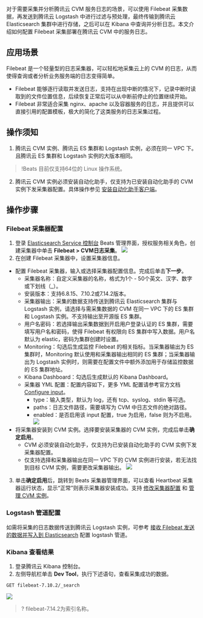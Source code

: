 对于需要采集并分析腾讯云 CVM 服务日志的场景，可以使用 Filebeat 采集数据，再发送到腾讯云 Logstash 中进行过滤与预处理，最终传输到腾讯云 Elasticsearch 集群中进行存储，之后可以在 Kibana 中查询并分析日志。本文介绍如何配置 Filebeat 采集部署在腾讯云 CVM 中的服务日志。  

## 应用场景
Filebeat 是一个轻量型的日志采集器，可以轻松地采集云上的 CVM 的日志，从而使得查询或者分析业务服务端的日志变得简单。
- Filebeat 能够逐行读取并发送日志，支持在出现中断的情况下，记录中断时读取到的文件位置信息，后续恢复正常后可以从中断前停止的位置继续开始。
- Filebeat 非常适合采集 nginx、apache 以及容器服务的日志，并且提供可以直接引用的配置模板，极大的简化了这类服务的日志采集过程。

## 操作须知
1. 腾讯云 CVM 实例、腾讯云 ES 集群和 Logstash 实例，必须在同一 VPC 下。且腾讯云 ES 集群和 Logstash 实例的大版本相同。
>!Beats 目前仅支持64位的 Linux 操作系统。
2. 腾讯云 CVM 实例必须安装自动化助手，仅支持为已安装自动化助手的 CVM 实例下发采集器配置。具体操作参见 [安装自动化助手客户端](https://cloud.tencent.com/document/product/1340/51945)。

## 操作步骤
### Filebeat 采集器配置
1. 登录 [Elasticsearch Service 控制台](https://console.cloud.tencent.com/es/beats) Beats 管理界面，授权服务相关角色，创建采集器中单击 **Filebeat > CVM日志采集**。
![](https://qcloudimg.tencent-cloud.cn/raw/4170e8b27df8d048dedc241bdb8b8198.png)
2. 在创建 Filebeat 采集器中，设置采集器信息。
 - 配置 Filebeat 采集器，输入或选择采集器配置信息。完成后单击**下一步**。
    - 采集器名称：自定义采集器的名称，格式为1个 - 50个英文、汉字、数字或下划线（\_）。 
    - 安装版本：支持6.8.15、7.10.2或7.14.2版本。   
    - 采集器输出：采集的数据支持传送到腾讯云 Elasticsearch 集群与 Logstash 实例，请选择与需采集数据的 CVM 在同一 VPC 下的 ES 集群和 Logstash 实例。不支持输出至开源版 ES 集群。
    - 用户名密码：若选择输出采集数据到开启用户登录认证的 ES 集群，需要填写用户名和密码，使得 Filebeat 有权限向 ES 集群中写入数据。用户名默认为 elastic，密码为集群创建时设置。
    - Monitoring：勾选后生成监控 Filebeat 的相关指标。当采集器输出为 ES 集群时，Monitoring 默认使用和采集器输出相同的 ES 集群；当采集器输出为 Logstash 实例时，则需要在配置文件中额外添加用于存储监控数据的 ES 集群地址。
    - Kibana Dashboard：勾选后生成默认的 Kibana Dashboard。  
    - 采集器 YML 配置：配置内容如下，更多 YML 配置请参考官方文档 [Configure input](https://www.elastic.co/guide/en/beats/filebeat/current/configuration-filebeat-options.html)。
       - type：输入类型，默认为 log，还有 tcp、syslog、stdin 等可选。
       - paths：日志文件路径，需要填写为 CVM 中日志文件的绝对路径。
       - enabled：是否启用该 input 配置，true 为启用，false 则为不启用。
![](https://qcloudimg.tencent-cloud.cn/raw/3d1209a76a4e0f17ca388d38434f8ced.png)
 - 将采集器安装到 CVM 实例。选择要安装采集器的 CVM 实例，完成后单击**确定启用**。
     - CVM 必须安装自动化助手，仅支持为已安装自动化助手的 CVM 实例下发采集器配置。
     - 仅支持选择和采集器输出在同一 VPC 下的 CVM 实例进行安装，若无法找到目标 CVM 实例，需要更改采集器输出。
![](https://qcloudimg.tencent-cloud.cn/raw/1c32592366380f2cfa0106c0d3cff5bb.png)
3. 单击**确定启用**后，跳转到 Beats 采集器管理界面，可以查看 Heartbeat 采集器运行状态，显示“正常”则表示采集器安装成功。支持 [修改采集器配置](https://cloud.tencent.com/document/product/845/63301) 和 [管理 CVM 实例](https://cloud.tencent.com/document/product/845/63302)。


### Logstash 管道配置
如需将采集的日志数据传送到腾讯云 Logstash 实例，可参考 [接收 Filebeat 发送的数据并写入到 Elasticsearch](https://cloud.tencent.com/document/product/845/55154) 配置 logstash 管道。

### Kibana 查看结果
1. 登录腾讯云 Kibana 控制台。
2. 左侧导航栏单击 **Dev Tool**，执行下述语句，查看采集成功的数据。
```
GET filebeat-7.10.2/_search
```
![](https://main.qcloudimg.com/raw/fbc0cbf4f89fa6bb9b68cd711db18c26.png)
>? filebeat-7.14.2为索引名称。
>
